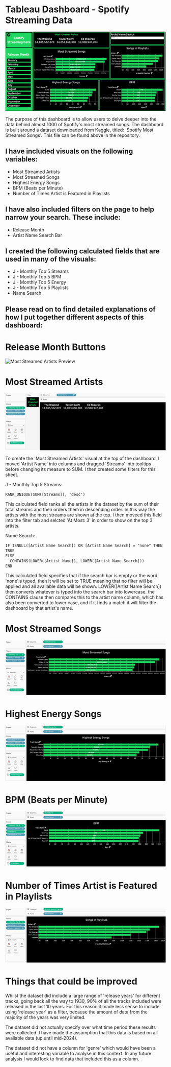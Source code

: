 # Tableau Dashboard - Spotify Streaming Data

![Dashboard Preview](Screenshots/Spotify-Streaming-Data-Dashboard.png)

The purpose of this dashboard is to allow users to delve deeper into the data behind almost 1000 of Spotify's most streamed songs. The dashboard is built around a dataset downloaded from Kaggle, titled: 'Spotify Most Streamed Songs'. This file can be found above in the repository. 

## I have included visuals on the following variables:

- Most Streamed Artists
- Most Streamed Songs
- Highest Energy Songs
- BPM (Beats per Minute)
- Number of Times Artist is Featured in Playlists

## I have also included filters on the page to help narrow your search. These include:

- Release Month
- Artist Name Search Bar

## I created the following calculated fields that are used in many of the visuals:

- J - Monthly Top 5 Streams
- J - Monthly Top 5 BPM
- J - Monthly Top 5 Energy
- J - Monthly Top 5 Playlists
- Name Search

## Please read on to find detailed explanations of how I put together different aspects of this dashboard:

# Release Month Buttons

![Most Streamed Artists Preview](Screenshots/Tracks-per-Month.png)

# Most Streamed Artists

![Most Streamed Artists Preview](Screenshots/Most-Streamed-Artists.png)

To create the 'Most Streamed Artists' visual at the top of the dashboard, I moved 'Artist Name' into columns and dragged 'Streams' into tooltips before changing its measure to SUM. I then created some filters for this sheet.

J - Monthly Top 5 Streams:   
```
RANK_UNIQUE(SUM([Streams]), 'desc')
```

This calculated field ranks all the artists in the dataset by the sum of their total streams and then orders them in descending order. In this way the artists with the most streams are shown at the top. I then moveed this field into the filter tab and selcted 'At Most: 3' in order to show on the top 3 artists.

Name Search: 

```
IF ISNULL([Artist Name Search]) OR [Artist Name Search] = "none" THEN TRUE
ELSE
  CONTAINS(LOWER([Artist Name]), LOWER([Artist Name Search]))
END
```

This calculated field specifies that if the search bar is empty or the word 'none'is typed, then it will be set to TRUE meaning that no filter will be applied and all available data will be shown. LOWER([Artist Name Search]) then converts whatever is typed into the search bar into lowercase. the CONTAINS clause then compares this to the artist name column, which has also been converted to lower case, and if it finds a match it will filter the dashboard by that artist's name.

# Most Streamed Songs

![Most Streamed Songs Preview](Screenshots/Most-Streamed-Songs.png)

#  Highest Energy Songs

![Highest Energy Songs Preview](Screenshots/Highest-Energy-Songs.png)

# BPM (Beats per Minute)

![BPM (Beats Per Minute) Preview](Screenshots/Highest-BPM.png)

# Number of Times Artist is Featured in Playlists

![Songs in Playlists Preview](Screenshots/Songs-in-Playlists.png)


# Things that could be improved

Whilst the dataset did include a large range of 'release years' for different tracks, going back all the way to 1930, 90% of all the tracks included were released in the last 10 years. For this reason it made less sense to include using 'release year' as a filter, because the amount of data from the majority of the years was very limited.

The dataset did not actually specify over what time period these results were collected. I have made the assumption that this data is based on all available data (up until mid-2024).

The dataset did not have a column for 'genre' which would have been a useful and interesting variable to analyse in this context. In any future analysis I would look to find data that included this as a column.
